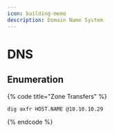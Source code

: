 ```yaml
---
icon: building-memo
description: Domain Name System
---
```


# DNS

## Enumeration

{% code title="Zone Transfers" %}
```bash
dig axfr HOST.NAME @10.10.10.29
```
{% endcode %}
